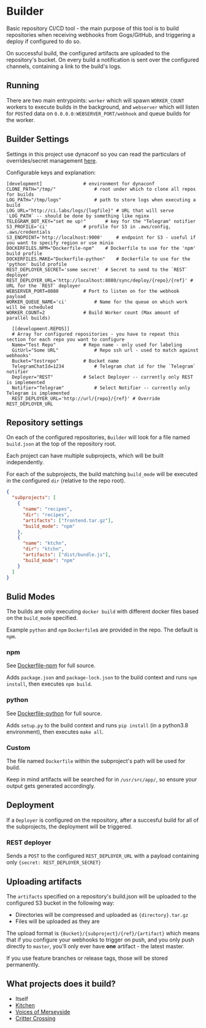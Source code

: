 # Builder

Basic repository CI/CD tool - the main purpose of this tool is to build repositories when
receiving webhooks from Gogs/GitHub, and triggering a deploy if configured to do so.

On successful build, the configured artifacts are uploaded to the repository's bucket.
On every build a notification is sent over the configured channels, containing a link to 
the build's logs.

## Running

There are two main entrypoints: `worker` which will spawn `WORKER_COUNT` workers to execute builds in the background,
and `webserver` which will listen for `POST`ed data on `0.0.0.0:WEBSERVER_PORT/webhook` and queue builds for the worker.

## Builder Settings

Settings in this project use dynaconf so you can read the particulars of overrides/secret management 
[here](https://dynaconf.readthedocs.io/en/latest/).

Configurable keys and explanation:

```
[development] 				# environment for dynaconf
CLONE_PATH="/tmp/"  			# root under which to clone all repos for builds
LOG_PATH="/tmp/logs"			# path to store logs when executing a build
LOG_URL="http://ci.labs/logs/{logfile}" # URL that will serve `LOG_PATH` -- should be done by something like nginx
TELEGRAM_BOT_KEY="set me up!"  		# key for the "Telegram" notifier
S3_PROFILE='ci'				# profile for S3 in .aws/config, .aws/credentials
S3_ENDPOINT='http://localhost:9000'  	# endpoint for S3 - useful if you want to specify region or use minio
DOCKERFILES.NPM="Dockerfile-npm" 	# Dockerfile to use for the 'npm' build profile
DOCKERFILES.MAKE="Dockerfile-python" 	# Dockerfile to use for the 'python' build profile
REST_DEPLOYER_SECRET='some secret'	# Secret to send to the `REST` deployer
REST_DEPLOYER_URL='http://localhost:8080/sync/deploy/{repo}/{ref}' # URL for the `REST` deployer
WEBSERVER_PORT=8080			# Port to listen on for the webhook payload
WORKER_QUEUE_NAME='ci'			# Name for the queue on which work will be scheduled
WORKER_COUNT=2				# Build Worker count (Max amount of parallel builds)

  [[development.REPOS]]
  # Array for configured repositories - you have to repeat this section for each repo you want to configure
  Name="Test Repo" 			# Repo name - only used for labeling
  GitUrl="Some URL" 			# Repo ssh url - used to match against webhooks'
  Bucket="testrepo"			# Bucket name
  TelegramChatId=1234			# Telegram chat id for the `Telegram` notifier
  Deployer="REST"			# Select Deployer -- currently only REST is implemented 
  Notifier="Telegram"			# Select Notifier -- currently only Telegram is implemented
  REST_DEPLOYER_URL='http://url/{repo}/{ref}' # Override REST_DEPLOYER_URL
```

## Repository settings

On each of the configured repositories, `Builder` will look for a file named `build.json` at the 
top of the repository root.

Each project can have multiple subprojects, which will be built independently.

For each of the subprojects, the build matching `build_mode` will be executed in the configured `dir`
 (relative to the repo root).

```build.json
{
  "subprojects": [
    {
      "name": "recipes",
      "dir": "recipes",
      "artifacts": ["frontend.tar.gz"],
      "build_mode": "npm"
    },
    {
      "name": "ktchn",
      "dir": "ktchn",
      "artifacts": ["dist/bundle.js"],
      "build_mode": "npm"
    }
  ]
}

```

## Bulid Modes

The builds are only executing `docker build` with different docker files based on the `build_mode` specified.  

Example `python` and `npm` `Dockerfile`s are provided in the repo. The default is `npm`.


### npm

See [Dockerfile-npm](src/Dockerfile-npm) for full source.

Adds `package.json` and `package-lock.json` to the build context and runs `npm install`, then executes `npm build`.

### python

See [Dockerfile-python](src/Dockerfile-python) for full source.

Adds `setup.py` to the build context and runs `pip install` (in a python3.8 environment), then executes `make all`.

### Custom

The file named `Dockerfile` within the subproject's path will be used for build.

Keep in mind artifacts will be searched for in `/usr/src/app/`, so ensure your output gets generated accordingly.


## Deployment

If a `Deployer` is configured on the repository, after a succesful build for all of the subprojects, the deployment
will be triggered.

### REST deployer

Sends a `POST` to the configured `REST_DEPLOYER_URL` with a payload containing only `{secret: REST_DEPLOYER_SECRET}`

## Uploading artifacts

The `artifacts` specified on a repository's build.json will be uploaded to the configured S3 bucket in the following
way:

* Directories will be compressed and uploaded as `{directory}.tar.gz`
* Files will be uploaded as they are


The upload format is `{Bucket}/{subproject}/{ref}/{artifact}` which means that if you configure your webhooks
to trigger on push, and you only push directly to `master`, you'll only ever have **one** artifact - the latest master.

If you use feature branches or release tags, those will be stored permanently.

## What projects does it build?

* Itself
* [Kitchen](https://github.com/TatianaInama/kitchen)
* [Voices of Merseyside](https://github.com/TatianaInama/voices-of-merseyside)
* [Critter Crossing](https://github.com/TatianaInama/critter-crossing)
